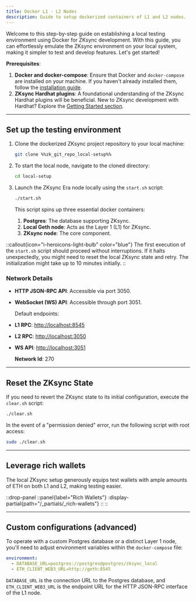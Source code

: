 ```yaml
---
title: Docker L1 - L2 Nodes
description: Guide to setup dockerized containers of L1 and L2 nodes.
---
```


Welcome to this step-by-step guide on establishing a local testing environment using Docker for ZKsync development.
With this guide, you can effortlessly emulate the ZKsync environment on your local system, making it simpler to test and develop features.
Let's get started!

**Prerequisites**:

1. **Docker and docker-compose**: Ensure that Docker and `docker-compose` are installed on your machine.
If you haven't already installed them, follow the [installation guide](https://docs.docker.com/get-docker/).
2. **ZKsync Hardhat plugins**: A foundational understanding of the ZKsync Hardhat plugins will be beneficial.
New to ZKsync development with Hardhat? Explore the [Getting Started section](/build/tooling/hardhat/getting-started).

---

## Set up the testing environment

1. Clone the dockerized ZKsync project repository to your local machine:

    ```bash
    git clone %%zk_git_repo_local-setup%%
    ```

1. To start the local node, navigate to the cloned directory:

    ```bash
    cd local-setup
    ```

1. Launch the ZKsync Era node locally using the `start.sh` script:

    ```bash
    ./start.sh
    ```

    This script spins up three essential docker containers:

    1. **Postgres**: The database supporting ZKsync.
    2. **Local Geth node**: Acts as the Layer 1 (L1) for ZKsync.
    3. **ZKsync node**: The core component.

::callout{icon="i-heroicons-light-bulb" color="blue"}
The first execution of the `start.sh` script should proceed without interruptions.
If it halts unexpectedly, you might need to reset the local ZKsync state and retry.
The initialization might take up to 10 minutes initially.
::

### Network Details

- **HTTP JSON-RPC API**: Accessible via port 3050.
- **WebSocket (WS) API**: Accessible through port 3051.

  Default endpoints:

- **L1 RPC**: <http://localhost:8545>
- **L2 RPC**: <http://localhost:3050>
- **WS API**: <http://localhost:3051>

  **Network Id**: 270

---
## Reset the ZKsync State

If you need to revert the ZKsync state to its initial configuration, execute the `clear.sh` script:

```bash
./clear.sh
```

In the event of a "permission denied" error, run the following script with root access:

```bash
sudo ./clear.sh
```

---
## Leverage rich wallets

The local ZKsync setup generously equips test wallets with ample amounts of ETH on both L1 and L2, making testing easier.

::drop-panel
  ::panel{label="Rich Wallets"}
    :display-partial{path="/_partials/_rich-wallets"}
  ::
::

---
## Custom configurations (advanced)

To operate with a custom Postgres database or a distinct Layer 1 node,
you'll need to adjust environment variables within the `docker-compose` file:

```yaml
environment:
  - DATABASE_URL=postgres://postgres@postgres/zksync_local
  - ETH_CLIENT_WEB3_URL=http://geth:8545
```

`DATABASE_URL` is the connection URL to the Postgres database,
and `ETH_CLIENT_WEB3_URL` is the endpoint URL for the HTTP JSON-RPC interface of the L1 node.
